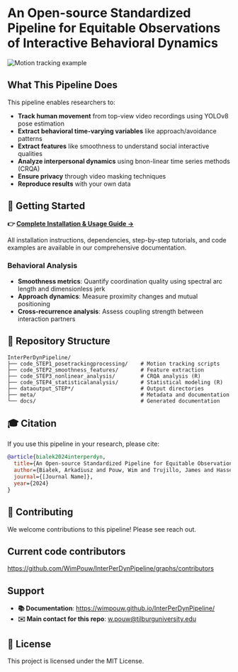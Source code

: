 # An Open-source Standardized Pipeline for Equitable Observations of Interactive Behavioral Dynamics
![Motion tracking example](./images/ts.gif)

## What This Pipeline Does

This pipeline enables researchers to:
- **Track human movement** from top-view video recordings using YOLOv8 pose estimation
- **Extract behavioral time-varying variables** like approach/avoidance patterns  
- **Extract features** like smoothness to understand social interactive qualities
- **Analyze interpersonal dynamics** using bnon-linear time series methods (CRQA)
- **Ensure privacy** through video masking techniques
- **Reproduce results** with your own data

## 🚀 Getting Started

**👉 [Complete Installation & Usage Guide →](https://wimpouw.github.io/InterPerDynPipeline/)**

All installation instructions, dependencies, step-by-step tutorials, and code examples are available in our comprehensive documentation.

### Behavioral Analysis
- **Smoothness metrics**: Quantify coordination quality using spectral arc length and dimensionless jerk
- **Approach dynamics**: Measure proximity changes and mutual positioning
- **Cross-recurrence analysis**: Assess coupling strength between interaction partners

## 📁 Repository Structure

```
InterPerDynPipeline/
├── code_STEP1_posetrackingprocessing/    # Motion tracking scripts
├── code_STEP2_smoothness_features/       # Feature extraction
├── code_STEP3_nonlinear_analysis/        # CRQA analysis (R)
├── code_STEP4_statisticalanalysis/       # Statistical modeling (R)
├── dataoutput_STEP*/                     # Output directories
├── meta/                                 # Metadata and documentation
└── docs/                                 # Generated documentation
```

## 🎓 Citation

If you use this pipeline in your research, please cite:

```bibtex
@article{bialek2024interperdyn,
  title={An Open-source Standardized Pipeline for Equitable Observations of Interactive Behavioral Dynamics},
  author={Białek, Arkadiusz and Pouw, Wim and Trujillo, James and Hasselman, Fred and Owoyele, Babajide Alamu and Siekiera, Natalia and Rączaszek-Leonardi, Joanna and Wiltshire, Travis J.},
  journal={[Journal Name]},
  year={2024}
}
```
## 🤝 Contributing
We welcome contributions to this pipeline! Please see reach out.

## Current code contributors
https://github.com/WimPouw/InterPerDynPipeline/graphs/contributors

## Support
- **📚 Documentation**: https://wimpouw.github.io/InterPerDynPipeline/
- **✉️ Main contact for this repo**: w.pouw@tilburguniversity.edu

## 📄 License
This project is licensed under the MIT License.
